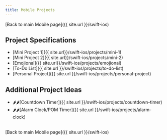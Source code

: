 ```yaml
---
title: Mobile Projects
---
```


[Back to main Mobile page]({{ site.url }}/swift-ios)

## Project Specifications

- [Mini Project 1]({{ site.url}}/swift-ios/projects/mini-1)
- [Mini Project 2]({{ site.url}}/swift-ios/projects/mini-2)
- [Emojional]({{ site.url}}/swift-ios/projects/emojional)
- [To-Do List]({{ site.url }}/swift-ios/projects/to-do-list)
- [Personal Project]({{ site.url }}/swift-ios/projects/personal-project)

## Additional Project Ideas

- 🌶🌶[Countdown Timer]({{ site.url }}/swift-ios/projects/countdown-timer)
- 🌶🌶[Alarm Clock/POM Timer]({{ site.url }}/swift-ios/projects/alarm-clock)

<br>
[Back to main Mobile page]({{ site.url }}/swift-ios)
